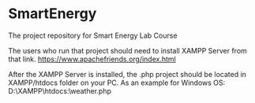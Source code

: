 # SmartEnergy
The project repository for Smart Energy Lab Course

The users who run that project should need to install XAMPP Server from that link.
https://www.apachefriends.org/index.html

After the XAMPP Server is installed, the .php project should be located in XAMPP/htdocs folder on your PC.
As an example for Windows OS:
D:\XAMPP\htdocs:\weather.php
